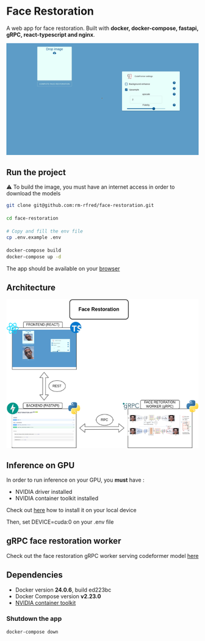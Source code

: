 # Face Restoration

A web app for face restoration.
Built with **docker, docker-compose, fastapi, gRPC, react-typescript and nginx**.

![Face restoration](./frontend/images/face_restoration.gif)

## Run the project

:warning: To build the image, you must have an internet access in order to download the models

```bash
git clone git@github.com:rm-rfred/face-restoration.git

cd face-restoration

# Copy and fill the env file
cp .env.example .env

docker-compose build
docker-compose up -d
```

The app should be available on your [browser](http://172.17.0.1:10134)

## Architecture

![Project Archiecture](./frontend/images/architecture.png)

## Inference on GPU

In order to run inference on your GPU, you **must** have :

- NVIDIA driver installed
- NVIDIA container toolkit installed

Check out [here](https://github.com/NVIDIA/nvidia-container-toolkit) how to install it on your local device

Then, set DEVICE=cuda:0 on your .env file

## gRPC face restoration worker

Check out the face restoration gRPC worker serving codeformer model [here](https://github.com/rm-rfred/face-restoration-worker)

## Dependencies

- Docker version **24.0.6**, build ed223bc
- Docker Compose version **v2.23.0**
- [NVIDIA container toolkit](https://github.com/NVIDIA/nvidia-container-toolkit)

### Shutdown the app

```bash
docker-compose down
```

